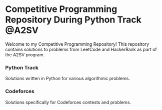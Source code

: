 # Competitive Programming Repository During Python Track @A2SV

Welcome to my Competitive Programming Repository! This repository contains solutions to problems from LeetCode and HackerRank as part of the A2SV program.


### Python Track

Solutions written in Python for various algorithmic problems.

### Codeforces

Solutions specifically for Codeforces contests and problems.
